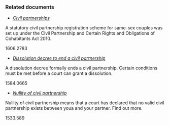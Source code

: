 ###  Related documents

  * [ _Civil partnerships_ ](/en/birth-family-relationships/civil-partnerships/civil-partnerships/)

A statutory civil partnership registration scheme for same-sex couples was set
up under the Civil Partnership and Certain Rights and Obligations of
Cohabitants Act 2010.

1606.2783

  * [ _Dissolution decree to end a civil partnership_ ](/en/birth-family-relationships/separation-and-divorce/getting-a-dissolution/)

A dissolution decree formally ends a civil partnership. Certain conditions
must be met before a court can grant a dissolution.

1584.0665

  * [ _Nullity of civil partnership_ ](/en/birth-family-relationships/civil-partnerships/nullity-of-civil-partnership/)

Nullity of civil partnership means that a court has declared that no valid
civil partnership exists between youa and your partner. Find out more.

1533.589

